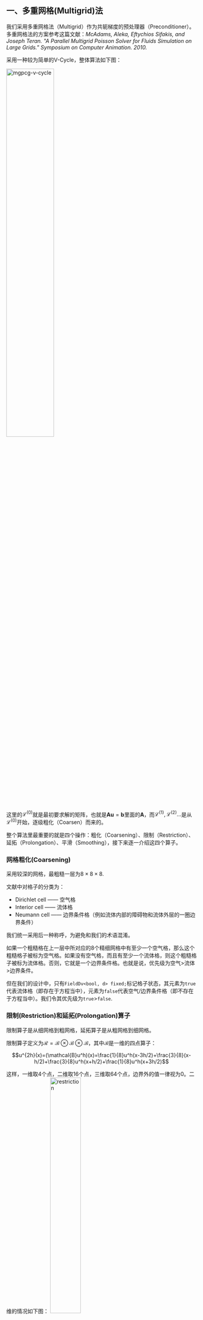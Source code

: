 ## 一、多重网格(Multigrid)法

我们采用多重网格法（Multigrid）作为共轭梯度的预处理器（Preconditioner）。多重网格法的方案参考这篇文献：*McAdams, Aleka, Eftychios Sifakis, and Joseph Teran. "A Parallel Multigrid Poisson Solver for Fluids Simulation on Large Grids." Symposium on Computer Animation. 2010.*

采用一种较为简单的V-Cycle，整体算法如下图：

<img src="./assets/mgpcg-v-cycle.png" width =50% alt="mgpcg-v-cycle" align=center/>

这里的$\mathcal{L}^{(0)}$就是最初要求解的矩阵，也就是$\bm{Au}=\bm{b}$里面的$\bm{A}$，而$\mathcal{L}^{(1)},\mathcal{L}^{(2)}...$是从$\mathcal{L}^{(0)}$开始，逐级粗化（Coarsen）而来的。

整个算法里最重要的就是四个操作：粗化（Coarsening）、限制（Restriction）、延拓（Prolongation）、平滑（Smoothing），接下来逐一介绍这四个算子。

### 网格粗化(Coarsening)

采用较深的网格，最粗糙一层为$8\times8\times8$.

文献中对格子的分类为：
- Dirichlet cell —— 空气格
- Interior cell —— 流体格
- Neumann cell —— 边界条件格（例如流体内部的障碍物和流体外层的一圈边界条件）

我们统一采用后一种称呼，为避免和我们的术语混淆。

如果一个粗糙格在上一层中所对应的8个精细网格中有至少一个空气格，那么这个粗糙格子被标为空气格。如果没有空气格，而且有至少一个流体格，则这个粗糙格子被标为流体格。否则，它就是一个边界条件格。也就是说，优先级为空气>流体>边界条件。

但在我们的设计中，只有`FieldDv<bool, d> fixed;`标记格子状态，其元素为`true`代表流体格（即存在于方程当中），元素为`false`代表空气/边界条件格（即不存在于方程当中）。我们令其优先级为`true`>`false`.

### 限制(Restriction)和延拓(Prolongation)算子

限制算子是从细网格到粗网格，延拓算子是从粗网格到细网格。

限制算子定义为$\mathcal{R}=\mathcal{B}\otimes\mathcal{B}\otimes\mathcal{B}$，其中$\mathcal{B}$是一维的四点算子：

$$u^{2h}(x)=(\mathcal{B}u^h)(x)=\frac{1}{8}u^h(x-3h/2)+\frac{3}{8}(x-h/2)+\frac{3}{8}u^h(x+h/2)+\frac{1}{8}u^h(x+3h/2)$$

这样，一维取4个点，二维取16个点，三维取64个点，边界外的值一律视为0。二维的情况如下图：
 <img src="./assets/mgpcg-restriction-2d.png" width =40% alt="restriction" align=center/>

延拓算子$\mathcal{P}$的严格定义为$\mathcal{P}^T=8\mathcal{B}\otimes\mathcal{B}\otimes\mathcal{B}$。实际上很简单，细网格上的每一个值就是在粗糙网格上做三线性插值，可以证明二者相等。

在我们的代码中，这一对Restrictor/Prolongator名为RestrictorIntp/ProlongaotrIntp，其意为采用插值的办法。

### 平滑(Smoothing)算子

平滑算子为阻尼雅可比法（Dampled Jacobi），其中阻尼常数$\omega=2/3$.值得指出的是，在边界条件和边界形状比较复杂的情况下，人们通常会在边界附近做额外的平滑操作。这里我们对空气/边界格附近一定距离内（曼哈顿距离）的流体格子，做若干次Gauss-Seidel迭代。

完整的平滑过程是：先在边界附近做$M$次Gauss-Seidel，然后对整个区域做一次阻尼雅可比迭代，然后再在边界附近做$N$次Gauss-Seidel。

阻尼雅可比迭代和Gauss-Seidel的算法如图：
<img src="./assets/mgpcg-smooth.png" width =50% alt="mgpcg-smooth" align=center/>

注意，这个图里面写的不太明显，其中$u_I$始终是同一个数组。实际上这里表示了雅可比和Gauss-Seidel的最大区别：雅可比迭代中的$\bm{u}$（方程组的解，也就是一般说的$\bm{x}$），始终使用的是上一个迭代的值，而Gauss-Seidel会使用本次迭代刚刚计算出来的新值。因此Gauss-Seidel难以并行，但计算边界区域本来就需要用串行的BFS，所以也就用了串行的Gauss-Seidel。

### 收敛性

文献提到，V-Cycle多重网格是一个正定preconditioner的条件如下：

- Restrictor和Prolongator互为转置，可差一个常数倍数。
- 如果用Gauss-Seidel平滑，则upstroke和downstroke当中的平滑操作应当采取相反的顺序。
- 最粗一层的求解应当是精确的，如不然，应当用一个正定算子估计$\mathcal{L}^{(L)}$的逆矩阵。类似地，如果最粗一层是用GS求解，那么应该正反顺序成对出现。


### 缺陷
这里采用的是简单的V-Cycle，所以有一些问题需要注意。文献中强调，如果想只用多重网格法解方程，则需要在边界附近至少3格宽的区域内做30\~40次Gauss-Seidel迭代（雅可比前后各15\~20次），否则V-Cycle会震荡或发散。

此外，在某些不规则区域上，残差的下降速度会劣化到接近1，这一点在流体模拟中没有什么特别好的办法，但反正多重网格只是一个预处理器，剩下部分都由共轭梯度完成。

###实现优化

**边界处理**

对于某个格子$I^{(l)}$，如果它更粗一层的延拓stencil（也就是用于计算延拓算子的更粗一层的相邻格，二维有9个，三维有27个）中，某个格子的8个子精细格中有至少一个非流体格，就认为它靠近边界，做额外的Gauss-Seidel。这样，边界区域的判断宽度从1到3不等。这里强调一点，延拓stencil的格子都是比这个$I^{(l)}$粗一层的，它们的子精细格和$I^{(l)}$同层。文献中称这样边界宽度为1\~3，但我感觉不对，考虑最极限的对角情况，最大似乎可以到4.

此外，在V-Cycle的前半部分（从细到粗），只在雅可比迭代之后做Gauss-Seidel，在后半部分（从粗到细），只在雅可比迭代之前做Gauss-Seidel。这个次数是平衡多重网格和共轭梯度耗时得来的。而Gauss-Seidel的迭代次数和层数相关：最细一层做$2$次，之后每次加粗，迭代数都乘2（因为需要迭代的格子数变成了原来的1/4），也就是说第$l$层迭代$2^{l+1}$次。

**零猜测**

多重网格法可以看作一个关于$\bm{b}$的线性算子，即$\bm{u}=\mathcal{M}^{-1}\bm{b}$，这里$\mathcal{M}^{-1}$就是多重网格求解器，之所以写成$\mathcal{M}^{-1}$是出于和共轭梯度法描述一致的考虑。而可以发现，我们总是采用零初始解，具体来说，就是V-Cycle的第4步中，$\bm{u}^{(l)}$的初始猜测永远是零，因此这个步骤可以简化，文献称这是V-Cycle最耗时的部分。具体来说，就是把阻尼雅可比迭代写成一个关于$\bm{b}$的确定形式。但这在边界附近无效，需要判断。此外，边界附近的Gauss-Seidel会让上一步中算出的，边界带旁边格子的残差失效，这个需要在Gauss-Seidel之后额外做一步。

注：我们的代码从一开始支持vol，所以似乎不一定支持这种方案，姑且存之。

**红黑分块**
用大小为$4\times 4\times 4$的区域做红黑分块，并行Gauss-Seidel。

## 二、预条件共轭梯度法

### 标准PCG公式1
https://flat2010.github.io/2018/10/26/%E5%85%B1%E8%BD%AD%E6%A2%AF%E5%BA%A6%E6%B3%95%E9%80%9A%E4%BF%97%E8%AE%B2%E4%B9%89/#12-%E9%A2%84%E5%A4%84%E7%90%86
$$
\begin{align}
  r_0&=b-Ax_0\\
  p_0&=M^{-1}r_0\\
  \alpha_k&=\frac{r_k^T M^{-1}r_k}{p_k^T A p_k}\\
  x_{k+1}&=x_k+\alpha_k p_k\\
  r_{k+1}&=r_k-\alpha_k A p_k\\
  \beta_{k+1}&=\frac{r_{k+1}^T M^{-1}r_{k+1}}{r_k^T M^{-1}r_k}\\
  p_{k+1}&=M^{-1}r_{k+1}+\beta_{k+1} p_k
\end{align}
$$

这个$M^{-1}$就是我们的预处理器。注意这个公式里面频繁出现了$M^{-1}r$，在写算法的时候频繁这么做是不经济的。我们记$M^{-1}r_i=z_i$，则公式转变为：

$$
\begin{align}
  r_0&=b-Ax_0\\
  p_0&=z_0=M^{-1}r_0\\
  \alpha_k&=\frac{r_k^T z_k}{p_k^T A p_k}\\
  x_{k+1}&=x_k+\alpha_k p_k\\
  r_{k+1}&=r_k-\alpha_k A p_k\\
  z_{k+1}&=M^{-1}r_{k+1}\\
  \beta_{k+1}&=\frac{r_{k+1}^T z_{k+1}}{r_k^T z_k}\\
  p_{k+1}&=z_{k+1}+\beta_{k+1} p_k
\end{align}
$$

这里补充一句，如果没有preconditioning，那么直接令$M=I$为单位阵就行了。

### 标准PCG公式2：
https://zhuanlan.zhihu.com/p/98642663
这个和上面那个公式的最大区别是，它取的残差是$Ax-b$而不是$b-Ax$.因此，这个式子里面的$r$和$z$和上面式子里面的$r$和$z$刚好差一个负号。但注意，由于$r$和$z$都差了一个负号，所以$\alpha$反而是相同的，二者的$x$和$p$的含义也一样。两个式子里面$\beta$是反的，我怀疑是打错了。
$$
\begin{align}
  r_0&=Ax_0-b\\
  z_0&=M^{-1}r_0\\
  p_0&=-z_0\\
  \alpha_k&=\frac{r_k^T z_k}{p_k^T A p_k}\\
  x_{k+1}&=x_k+\alpha_k p_k\\
  r_{k+1}&=r_k+\alpha_k A p_k\\
  z_{k+1}&=M^{-1}r_{k+1}\\
  \beta_{k+1}&=-\frac{r_{k+1}^T z_{k+1}}{r_k^T z_k}\\
  p_{k+1}&=-z_{k+1}+\beta_{k+1} p_k
\end{align}
$$

### 标准PCG公式1.1
所以我们还是采用公式1里面的形式。注意到$r^Tz$项也经常出现，计算这一项是一个点积，也比较麻烦，故新增一个变量$\gamma_i=r_i^T z_i$，则进一步改写成

$$
\begin{align}
  r_0&=b-Ax_0\\
  p_0&=z_0=M^{-1}r_0\\
  \gamma_0&=r_0^T z_0\\
  \alpha_k&=\frac{\gamma_k}{p_k^T A p_k}\\
  x_{k+1}&=x_k+\alpha_k p_k\\
  r_{k+1}&=r_k-\alpha_k A p_k\\
  z_{k+1}&=M^{-1}r_{k+1}\\
  \gamma_{k+1}&=r_{k+1}^T z_{k+1}\\
  \beta_{k+1}&=\frac{\gamma_{k+1}}{\gamma_k}\\
  p_{k+1}&=z_{k+1}+\beta_{k+1} p_k
\end{align}
$$


### Eigen使用的PCG公式

https://eigen.tuxfamily.org/dox/ConjugateGradient_8h_source.html

$$
\begin{align}
  r_0&=b-Ax_0\\
  p_0&=z_0=M^{-1}r_0\\
  \gamma_0&=r_0^T p_0 (=r_0^T z_0)\\
  Ap_k&=A\cdot p_k\\
  \alpha_k&=\frac{\gamma_k}{p_k^T A p_k}\\
  x_{k+1}&=x_k+\alpha_k p_k\\
  r_{k+1}&=r_k-\alpha_k A p_k\\
  z_{k+1}&=M^{-1}r_{k+1}\\
  \gamma_{k+1}&=r_{k+1}^T z_{k+1}\\
  \beta_{k+1}&=\frac{\gamma_{k+1}}{\gamma_k}\\
  p_{k+1}&=z_{k+1}+\beta_{k+1} p_k
\end{align}
$$

其终止判据有三个：第一是如果$|b|=0$则设$x=0$退出。设阈值$\eta=(\epsilon|b|)^2$，第二个判据是如果$|r_0|^2<\eta$则退出。注意如果不这么做，当初始猜测很准使得$|r_0|\approx 0$的时候，算$\alpha_0$会得到`nan`。第三个判据是在得到$r_{k+1}$之后，如果$|r_{k+1}|^2<\eta$则退出。

其中$A$叫做`mat`，$b$叫做`rhs`，$r$叫做`residual`，$\eta$叫做`threshold`，$Ap$叫做`tmp`，$\gamma$叫做`absNew`.

### 我们使用的PCG公式

这里采用零向量作为初始猜测。

$$
\begin{align}
  r_0&=b\\
  x_0&=0\\
  z_0&=M^{-1}r_0\\
  p_0&=z_0\\
  \gamma_0&=r_0^T z_0\\
  Ap_k&=A\cdot p_k\\
  \alpha_k&=\frac{\gamma_k}{p_k^T A p_k}\\
  x_{k+1}&=x_k+\alpha_k p_k\\
  r_{k+1}&=r_k-\alpha_k A p_k\\
  z_{k+1}&=M^{-1}r_{k+1}\\
  \gamma_{k+1}&=r_{k+1}^T z_{k+1}\\
  \beta_{k+1}&=\frac{\gamma_{k+1}}{\gamma_k}\\
  p_{k+1}&=z_{k+1}+\beta_{k+1} p_k
\end{align}
$$

## 文档作者
王梦迪
